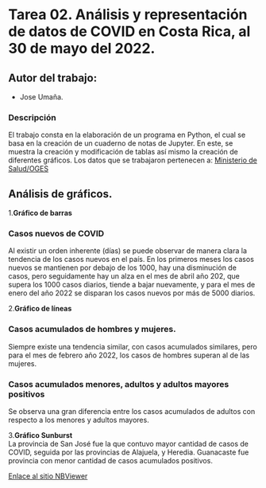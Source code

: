 # Tarea 02.  Análisis y representación de datos de COVID en Costa Rica, al 30 de mayo del 2022. 
## Autor del trabajo: 
- Jose Umaña.
### Descripción

El trabajo consta en la elaboración de un programa en Python, el cual se basa en la creación de un cuaderno de notas de Jupyter. En este, se muestra la creación y modificación de tablas así mismo la creación de diferentes gráficos.
Los datos que se trabajaron pertenecen a: [Ministerio de Salud/OGES](https://oges.ministeriodesalud.go.cr/)

## Análisis de gráficos.

1.**Gráfico de barras**

### Casos nuevos de COVID
Al existir un orden inherente (días) se puede observar de manera clara la tendencia de los casos nuevos en el país. En los primeros meses los casos nuevos se mantienen por debajo de los 1000, hay una disminución de casos, pero seguidamente hay un alza en el mes de abril año 202, que supera los 1000 casos diarios, tiende a bajar nuevamente, y para el mes de enero del año 2022 se disparan los casos nuevos por más de 5000 diarios. 


2.**Gráfico de líneas**  

### Casos acumulados de hombres y mujeres. 
Siempre existe una tendencia similar, con casos acumulados similares, pero para el mes de febrero año 2022, los casos de hombres superan al de las mujeres. 

### Casos acumulados menores, adultos y adultos mayores positivos
Se observa una gran diferencia entre los casos acumulados de adultos con respecto a los menores y adultos mayores.

3.**Gráfico Sunburst**  
La provincia de San José fue la que contuvo mayor cantidad de casos de COVID, seguida por las provincias de Alajuela, y Heredia. Guanacaste fue provincia con menor cantidad de casos acumulados positivos.


[Enlace al sitio NBViewer](https://nbviewer.org/github/Joseumaa13/Tarea02_Covid/blob/main/Tarea%2002.ipynb) 
